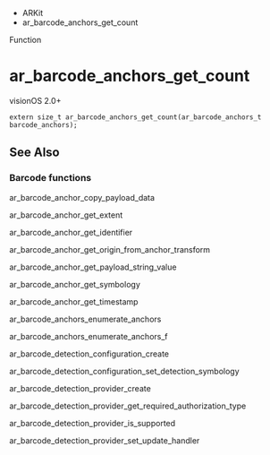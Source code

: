 

- ARKit
-  ar_barcode_anchors_get_count 

Function

# ar_barcode_anchors_get_count

visionOS 2.0+

``` source
extern size_t ar_barcode_anchors_get_count(ar_barcode_anchors_t barcode_anchors);
```

## See Also

### Barcode functions

ar_barcode_anchor_copy_payload_data

ar_barcode_anchor_get_extent

ar_barcode_anchor_get_identifier

ar_barcode_anchor_get_origin_from_anchor_transform

ar_barcode_anchor_get_payload_string_value

ar_barcode_anchor_get_symbology

ar_barcode_anchor_get_timestamp

ar_barcode_anchors_enumerate_anchors

ar_barcode_anchors_enumerate_anchors_f

ar_barcode_detection_configuration_create

ar_barcode_detection_configuration_set_detection_symbology

ar_barcode_detection_provider_create

ar_barcode_detection_provider_get_required_authorization_type

ar_barcode_detection_provider_is_supported

ar_barcode_detection_provider_set_update_handler

